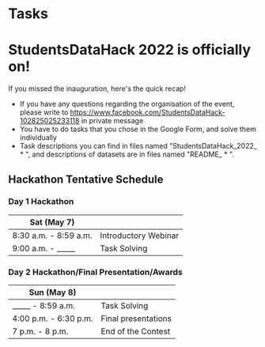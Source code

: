 # Tasks

# StudentsDataHack 2022 is officially on!

If you missed the inauguration, here's the quick recap!

- If you have any questions regarding the organisation of the event, please write to https://www.facebook.com/StudentsDataHack-102825025233118 in private message
- You have to do tasks that you chose in the Google Form, and solve them individually
- Task descriptions you can find in files named "StudentsDataHack_2022_ * ", and descriptions of datasets are in files named "README_ * ".

## Hackathon Tentative Schedule
### Day 1 Hackathon
| Sat (May 7) |  |
| -------------- | --------------------------------- |
| 8:30 a.m. - 8:59 a.m. | Introductory Webinar|
| 9:00 a.m. - _____  | Task Solving |

### Day 2 Hackathon/Final Presentation/Awards
| Sun (May 8) |  |
| -------------- | --------------------------------- |
| _____ - 8:59 a.m. |  Task Solving |
| 4:00 p.m. - 6:30 p.m. | Final presentations |
| 7 p.m. - 8 p.m. | End of the Contest |
